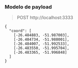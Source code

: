 ### Modelo de payload

> POST http://localhost:3333

```
{
  "coord": [
    [-26.484883, -51.987003],
    [-26.484734, -51.988001],
    [-26.484007, -51.992533],
    [-26.483550, -51.995704],
    [-26.483365, -51.996848]
  ]
}
```
